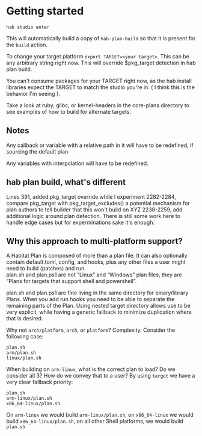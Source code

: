 # Getting started

`hab studio enter` 

This will automatically build a copy of `hab-plan-build` so that it is present for the `build` action.

To change your target platform `export TARGET=<your target>`.  This can be any arbitrary string right now.  This will override $pkg_target detection in hab plan build.

You can't consume packages for your TARGET right now, as the hab install libraries expect the TARGET to match the studio you're in. ( I think this is the behavior I'm seeing ).

Take a look at ruby, glibc, or kernel-headers in the core-plans directory to see examples of how to build for alternate targets.

## Notes

Any callback or variable with a relative path in it will have to be redefined, if sourcing the default plan

Any variables with interpolation will have to be redefined.


## hab plan build,  what's different

Lines
391, added pkg_target override while I experiment
2282-2284, compare pkg_target with pkg_target_excludes() a potential mechanism for plan authors to tell builder that this won't build on XYZ
2238-2259, add additional logic around plan detection. There is still some work here to handle edge cases but for experminations sake it's enough. 

##  Why this approach to multi-platform support?

A Habitat Plan is composed of more than a plan file. It can also optionally contain default.toml, config, and hooks, plus any other files a user might need to build (patches) and run.     
plan.sh and plan.ps1 are not “Linux” and “Windows” plan files,  they are “Plans for targets that support shell and powershell”.

plan.sh and plan.ps1 are fine living in the same directory for binary/library Plans.  When you add run hooks you need to be able to separate the remaining parts of the Plan.  Using nested target directory allows use to be very explicit, while having a generic fallback to minimize duplication where that is desired.

Why not `arch/platform`, `arch`, or `platform`?  Complexity.  Consider the following case:

```
plan.sh
arm/plan.sh
linux/plan.sh
```

When building on `arm-linux`, what is the correct plan to load? Do we consider all 3? How do we convey that to a user?  By using `target` we have a very clear fallback priority:

```
plan.sh
arm-linux/plan.sh
x86_64-linux/plan.sh
```

On `arm-linux`  we would build `arm-linux/plan.sh`, on `x86_64-linux` we would build `x86_64-linux/plan.sh`,  on all other Shell platforms, we would build `plan.sh`
